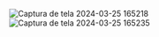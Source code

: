 ![Captura de tela 2024-03-25 165218](https://github.com/WeldonPereira/Dragon_Ball_Z/assets/144624798/cdbe3663-0e80-441a-b2de-9624993095fb)
![Captura de tela 2024-03-25 165235](https://github.com/WeldonPereira/Dragon_Ball_Z/assets/144624798/5332f871-8721-4136-b85a-d3b12e4a8a35)

